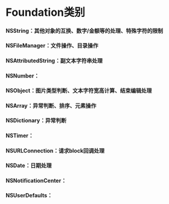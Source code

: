 # Foundation类别
#### NSString：其他对象的互换、数字/金额等的处理、特殊字符的限制
#### NSFileManager：文件操作、目录操作
#### NSAttributedString：副文本字符串处理
#### NSNumber：
#### NSObject：图片类型判断、文本字符宽高计算、结束编辑处理
#### NSArray：异常判断、排序、元素操作
#### NSDictionary：异常判断
#### NSTimer：
#### NSURLConnection：请求block回调处理
#### NSDate：日期处理
#### NSNotificationCenter：
#### NSUserDefaults：
